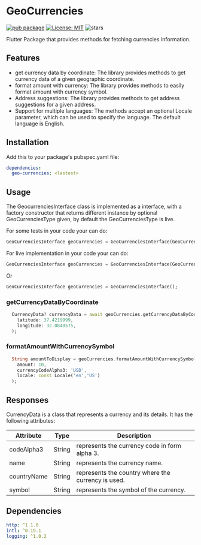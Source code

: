 # GeoCurrencies
[![pub package](https://img.shields.io/pub/v/geo-curencies.svg)](https://pub.dev/packages/geo-curencies)
[![License: MIT](https://img.shields.io/badge/License-MIT-yellow.svg)](https://opensource.org/licenses/MIT)
![stars](https://img.shields.io/github/stars/nidovic/geo-currencies)

Flutter Package that provides methods for fetching currencies information.

## Features
* get currency data by coordinate: The library provides methods to get currency data of a given geographic coordinate.
* format amount with currency: The library provides methods to easily format amount with currency symbol.
* Address suggestions: The library provides methods to get address suggestions for a given address.
* Support for multiple languages: The methods accept an optional Locale parameter, which can be used to specify the language. The default language is English.

## Installation

Add this to your package's pubspec.yaml file:

```yaml
dependencies:
  geo-currencies: <lastest>
```
## Usage
The GeocurrenciesInterface class is implemented as a interface, with a factory constructor that returns different instance by optional GeoCurrenciesType given, by default the GeoCurrenciesType is live.

For some tests in your code your can do:
```dart
GeoCurrenciesInterface geoCurrencies = GeoCurrenciesInterface(GeoCurrenciesType.fake);
```
For live implementation in your code your can do:
```dart
GeoCurrenciesInterface geoCurrencies = GeoCurrenciesInterface(GeoCurrenciesType.live);
```
Or
```dart
GeoCurrenciesInterface geoCurrencies = GeoCurrenciesInterface();
```

### getCurrencyDataByCoordinate
```dart
  CurrencyData? currencyData = await geoCurrencies.getCurrencyDataByCoordinate(
    latitude: 37.4219999,
    longitude: 32.0840575,
  );
```

### formatAmountWithCurrencySymbol
```dart
  String amountToDisplay = geoCurrencies.formatAmountWithCurrencySymbol(
    amount: 10,
    currencyCodeAlpha3: 'USD',
    locale: const Locale('en','US')
  );
```
## Responses

CurrencyData is a class that represents a currency and its details. It has the following attributes:

| Attribute     | Type   | Description |
|---------------|--------|-------------|
| codeAlpha3     | String | represents the currency code in form alpha 3. |
| name      | String | represents the currency name. |
| countryName      | String    | represents the country where the currency is used. |
| symbol  | String    | represents the symbol of the currency. |

## Dependencies
```yaml
http: ^1.1.0
intl: ^0.19.1
logging: ^1.0.2
```
